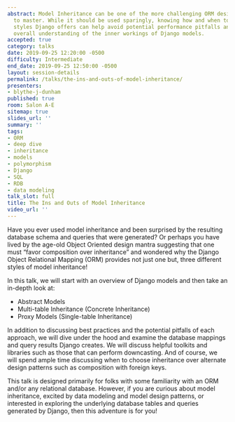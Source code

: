```yaml
---
abstract: Model Inheritance can be one of the more challenging ORM design patterns
  to master. While it should be used sparingly, knowing how and when to use the 3
  styles Django offers can help avoid potential performance pitfalls and enhance one's
  overall understanding of the inner workings of Django models.
accepted: true
category: talks
date: 2019-09-25 12:20:00 -0500
difficulty: Intermediate
end_date: 2019-09-25 12:50:00 -0500
layout: session-details
permalink: /talks/the-ins-and-outs-of-model-inheritance/
presenters:
- blythe-j-dunham
published: true
room: Salon A-E
sitemap: true
slides_url: ''
summary: ''
tags:
- ORM
- deep dive
- inheritance
- models
- polymorphism
- Django
- SQL
- RDB
- data modeling
talk_slot: full
title: The Ins and Outs of Model Inheritance
video_url: ''
---
```


Have you ever used model inheritance and been surprised by the resulting database schema and queries that were generated? Or perhaps you have lived by the age-old Object Oriented design mantra suggesting that one must “favor composition over inheritance” and wondered why the Django Object Relational Mapping (ORM) provides not just one but, three different styles of model inheritance!

In this talk, we will start with an overview of Django models and then take an in-depth look at:

* Abstract Models
* Multi-table Inheritance (Concrete Inheritance)
* Proxy Models (Single-table Inheritance)

In addition to discussing best practices and the potential pitfalls of each approach, we will dive under the hood and examine the database mappings and query results Django creates. We will discuss helpful toolkits and libraries such as those that can perform downcasting. And of course, we will spend ample time discussing when to choose inheritance over alternate design patterns such as composition with foreign keys.

This talk is designed primarily for folks with some familiarity with an ORM and/or any relational database. However, if you are curious about model inheritance, excited by data modeling and model design patterns,  or interested in exploring the underlying database tables and queries generated by Django, then this adventure is for you!
